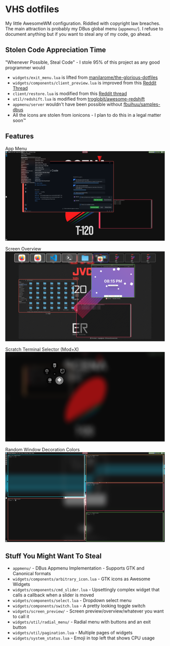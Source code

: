 
# VHS dotfiles

My little AwesomeWM configuration. Riddled with copyright law breaches. The main attraction is probably my DBus global menu (`appmenu/`). I refuse to document anything but if you want to steal any of my code, go ahead. 

## Stolen Code Appreciation Time

"Whenever Possible, Steal Code" - I stole 95% of this project as any good programmer would
 - `widgets/exit_menu.lua` is lifted from [manilarome/the-glorious-dotfiles](https://github.com/manilarome/the-glorious-dotfiles)
 - `widgets/components/client_preview.lua` is improved from this [Reddit Thread](https://www.reddit.com/r/awesomewm/comments/akiqz2/)
 - `client/restore.lua` is modified from this [Reddit thread](https://www.reddit.com/r/awesomewm/comments/cn02m6/)
 - `util/redshift.lua` is modified from [troglobit/awesome-redshift](https://github.com/troglobit/awesome-redshift)
 - `appmenu/server` wouldn't have been possible without [fbuihuu/samples-dbus](https://github.com/fbuihuu/samples-dbus/blob/master/dbus-client.c)
 - All the icons are stolen from ionicons - I plan to do this in a legal matter soon™

## Features

App Menu
![global macos-style menu](/media/screenshot/global_menu.png)

Screen Overview
![macos-style screen overview](/media/screenshot/screen_preview.png)

Scratch Terminal Selector (Mod+X)
![scratch terminal radial menu](/media/screenshot/scratch_terminal.png)

Random Window Decoration Colors
![helps identify windows quickly](/media/screenshot/window_decorations.png)

## Stuff You Might Want To Steal
 - `appmenu/` - DBus Appmenu Implementation - Supports GTK and Canonical formats
 - `widgets/components/arbitrary_icon.lua` - GTK icons as Awesome Widgets
 - `widgets/components/cmd_slider.lua` - Upsettingly complex widget that calls a callback when a slider is moved 
 - `widgets/components/select.lua` - Dropdown select menu
 - `widgets/components/switch.lua` - A pretty looking toggle switch
 - `widgets/screen_preview/` - Screen preview/overview/whatever you want to call it
 - `widgets/util/radial_menu/` - Radial menu with buttons and an exit button
 - `widgets/util/pagination.lua` - Multiple pages of widgets
 - `widgets/system_status.lua` - Emoji in top left that shows CPU usage